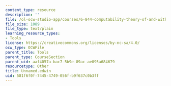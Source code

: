 ```yaml
---
content_type: resource
description: ''
file: /ol-ocw-studio-app/courses/6-844-computability-theory-of-and-with-scheme-spring-2003/581f6f0f74454749056fb9f637c0b3ff_Unnamed.edwin
file_size: 1089
file_type: text/plain
learning_resource_types:
- Tools
license: https://creativecommons.org/licenses/by-nc-sa/4.0/
ocw_type: OCWFile
parent_title: Tools
parent_type: CourseSection
parent_uid: aaf4057a-bac7-5b9e-89ac-ae095a684679
resourcetype: Other
title: Unnamed.edwin
uid: 581f6f0f-7445-4749-056f-b9f637c0b3ff
---
```

